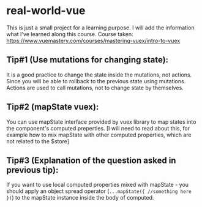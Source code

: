 # real-world-vue

This is just a small project for a learning purpose. I will add the information what I've learned along this course.
Course taken: https://www.vuemastery.com/courses/mastering-vuex/intro-to-vuex

## Tip#1 (Use mutations for changing state):

It is a good practice to change the state inside the mutations, not actions. Since you will be able to rollback to the previous state using mutations. Actions are used to call mutations, not to change state by themselves.

## Tip#2 (mapState vuex):

You can use mapState interface provided by vuex library to map states into the component's computed preperties. [I will need to read about this, for example how to mix mapState with other computed properties, which are not related to the $store]

## Tip#3 (Explanation of the question asked in previous tip):

If you want to use local computed properties mixed with mapState - you should apply an object spread operator (`...mapState({ //something here })`) to the mapState instance inside the body of computed.
